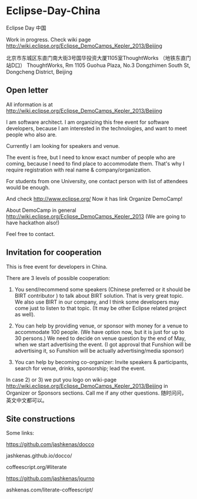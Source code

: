 Eclipse-Day-China
=================

Eclipse Day 中国

Work in progress.
Check wiki page
http://wiki.eclipse.org/Eclipse_DemoCamps_Kepler_2013/Beijing

北京市东城区东直门南大街3号国华投资大厦1105室ThoughtWorks （地铁东直门站D口）
ThoughtWorks, Rm 1105 Guohua Plaza, No.3 Dongzhimen South St, Dongcheng District, Beijing

## Open letter

All information is at http://wiki.eclipse.org/Eclipse_DemoCamps_Kepler_2013/Beijing

I am software architect. I am organizing this free event for software developers, 
because I am interested in the technologies, and want to meet people who also are.

Currently I am looking for speakers and venue.

The event is free, but I need to know exact number of people who are coming,
because I need to find place to accommodate them.
That's why I require registration with real name & company/organization.

For students from one University, one contact person with list of attendees would be enough.

And check http://www.eclipse.org/
Now it has link Organize DemoCamp!

About DemoCamp in general
http://wiki.eclipse.org/Eclipse_DemoCamps_Kepler_2013
(We are going to have hackathon also!)

Feel free to contact.

## Invitation for cooperation

This is free event for developers in China.

There are 3 levels of possible cooperation:

1) You send/recommend some speakers (Chinese preferred  or it should be BIRT contributor ) to talk about BIRT solution.
That is very great topic. We also use BIRT in our company, and I think some developers may come just to listen to that topic.
(It may be other Eclipse related project as well).

2) You can help by providing venue, or sponsor with money for a venue to accommodate 100 people.
(We have option now, but it is just for up to 30 persons.)
We need to decide on venue question by the end of May, when we start advertising the event.
(I got approval that Funshion will be advertising it, so Funshion will be actually advertising/media sponsor)

3) You can help by becoming co-organizer:
Invite speakers & participants, search for venue, drinks, sponsorship; lead the event.

In case 2) or 3) we put you logo on wiki-page
http://wiki.eclipse.org/Eclipse_DemoCamps_Kepler_2013/Beijing
in Organizer or Sponsors sections.
Call me if any other questions.
随时问问，英文中文都可以。


## Site constructions

Some links:

https://github.com/jashkenas/docco

jashkenas.github.io/docco/

coffeescript.org/#literate


https://github.com/jashkenas/journo


ashkenas.com/literate-coffeescript/




